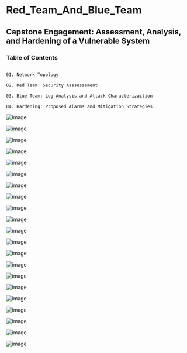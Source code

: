 # Red_Team_And_Blue_Team

## Capstone Engagement: Assessment, Analysis, and Hardening of a Vulnerable System

### Table of Contents

```bash

01. Network Topology

02. Red Team: Security Asssessement

03. Blue Team: Log Analysis and Attack Characterizaition

04. Hardening: Proposed Alarms and Mitigation Strategies
```

![image](https://user-images.githubusercontent.com/91852641/177212256-b922a5da-1a6a-4146-b632-4e6b74fc34a9.png)

![image](https://user-images.githubusercontent.com/91852641/177212312-74ffbc9c-6b91-42c1-9b98-26fde1b60032.png)

![image](https://user-images.githubusercontent.com/91852641/177212349-1b8128e4-7241-44d3-8a27-feac314bedef.png)

![image](https://user-images.githubusercontent.com/91852641/177212462-4f727288-59d0-4c54-a511-6a79a2b8d05a.png)

![image](https://user-images.githubusercontent.com/91852641/177212605-3be9bb26-4e68-4369-92b3-23930a191a85.png)

![image](https://user-images.githubusercontent.com/91852641/177212663-8651012d-e10d-419f-9756-a80920eda394.png)

![image](https://user-images.githubusercontent.com/91852641/177212741-4b517cb8-657b-4050-8d24-876314c7a7be.png)

![image](https://user-images.githubusercontent.com/91852641/177212815-77fd7503-58d4-484f-af5c-09d8f5bb797e.png)

![image](https://user-images.githubusercontent.com/91852641/177212880-00af8076-2c68-43bc-b20f-4c95e4000718.png)

![image](https://user-images.githubusercontent.com/91852641/177212927-4a51c26b-2cdc-4ac7-ab2d-22d9d1a38faf.png)

![image](https://user-images.githubusercontent.com/91852641/177212974-d4179da3-eade-4037-b3dd-5a3234fc26aa.png)

![image](https://user-images.githubusercontent.com/91852641/177213047-e3704610-4386-4cf9-bdf9-cbe9e6ca8ced.png)

![image](https://user-images.githubusercontent.com/91852641/177213099-552dbb6c-1d7f-49ab-a3de-50522c74d73c.png)

![image](https://user-images.githubusercontent.com/91852641/177213177-383160c3-5263-42f5-9dae-e953ae33ec2a.png)

![image](https://user-images.githubusercontent.com/91852641/177213194-cc8204c2-cd19-42be-bce8-13ba98672409.png)

![image](https://user-images.githubusercontent.com/91852641/177213220-a5f12179-3fca-4195-9552-b229281cf510.png)

![image](https://user-images.githubusercontent.com/91852641/177213253-93f9900e-8455-4d40-87e8-6c9c5d10ab94.png)

![image](https://user-images.githubusercontent.com/91852641/177213297-eeae5936-a7ef-4645-9f82-a81f0d8378b4.png)

![image](https://user-images.githubusercontent.com/91852641/177213328-ab34d8c7-ee61-46bd-9be6-1df822a350ac.png)

![image](https://user-images.githubusercontent.com/91852641/177213364-d534272c-eec4-4a96-a015-a26db51ee794.png)

![image](https://user-images.githubusercontent.com/91852641/177213392-dd88b810-45c4-455b-8618-82d396fbd228.png)
